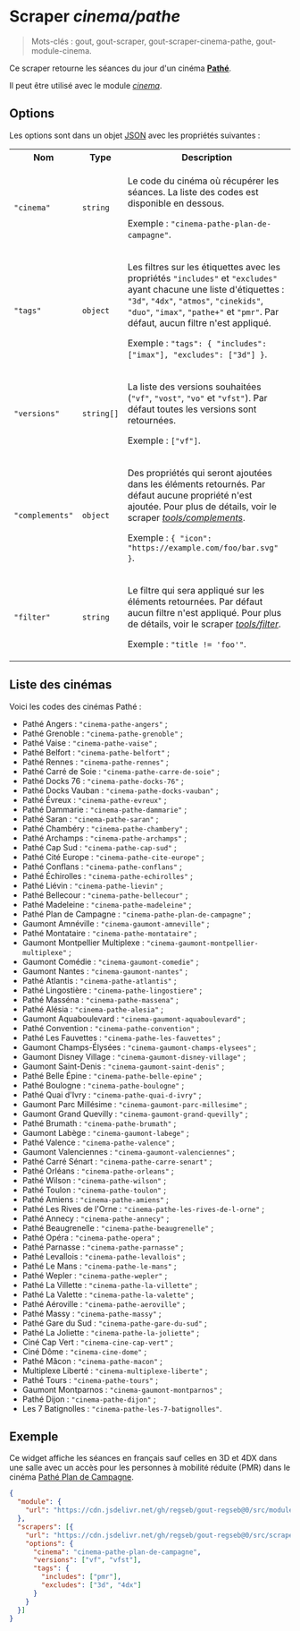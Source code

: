 # Scraper _cinema/pathe_

> Mots-clés : gout, gout-scraper, gout-scraper-cinema-pathe, gout-module-cinema.

Ce scraper retourne les séances du jour d'un cinéma
[**Pathé**](https://www.pathe.fr/).

Il peut être utilisé avec le module
[_cinema_](https://github.com/regseb/gout-regseb/tree/HEAD/src/module/cinema#readme).

## Options

Les options sont dans un objet
[JSON](https://www.json.org/json-fr.html "JavaScript Object Notation") avec les
propriétés suivantes :

<table>
  <tr>
    <th>Nom</th>
    <th>Type</th>
    <th>Description</th>
  </tr>
  <tr>
    <td><code>"cinema"</code></td>
    <td><code>string</code></td>
    <td>
      <p>
        Le code du cinéma où récupérer les séances. La liste des codes est
        disponible en dessous.
      </p>
      <p>
        Exemple : <code>"cinema-pathe-plan-de-campagne"</code>.
      </p>
    </td>
  </tr>
  <tr>
    <td><code>"tags"</code></td>
    <td><code>object</code></td>
    <td>
      <p>
        Les filtres sur les étiquettes avec les propriétés
        <code>"includes"</code> et <code>"excludes"</code> ayant chacune une
        liste d'étiquettes : <code>"3d"</code>, <code>"4dx"</code>,
        <code>"atmos"</code>, <code>"cinekids"</code>, <code>"duo"</code>,
        <code>"imax"</code>, <code>"pathe+"</code> et <code>"pmr"</code>. Par
        défaut, aucun filtre n'est appliqué.
      </p>
      <p>
        Exemple :
        <code>"tags": { "includes": ["imax"], "excludes": ["3d"] }</code>.
    </td>
  </tr>
  <tr>
    <td><code>"versions"</code></td>
    <td><code>string[]</code></td>
    <td>
      <p>
        La liste des versions souhaitées (<code>"vf"</code>,
        <code>"vost"</code>, <code>"vo"</code> et <code>"vfst"</code>).
        Par défaut toutes les versions sont retournées.
      </p>
      <p>
        Exemple : <code>["vf"]</code>.
      </p>
    </td>
  </tr>
  <tr>
    <td><code>"complements"</code></td>
    <td><code>object</code></td>
    <td>
      <p>
        Des propriétés qui seront ajoutées dans les éléments retournés. Par
        défaut aucune propriété n'est ajoutée. Pour plus de détails, voir le
        scraper
        <a href="https://github.com/regseb/gout/tree/HEAD/src/scraper/tools/complements#readme"><em>tools/complements</em></a>.
      </p>
      <p>
        Exemple : <code>{ "icon": "https://example.com/foo/bar.svg" }</code>.
      </p>
    </td>
  </tr>
  <tr>
    <td><code>"filter"</code></td>
    <td><code>string</code></td>
    <td>
      <p>
        Le filtre qui sera appliqué sur les éléments retournées. Par défaut
        aucun filtre n'est appliqué. Pour plus de détails, voir le scraper
        <a href="https://github.com/regseb/gout/tree/HEAD/src/scraper/tools/filter#readme"><em>tools/filter</em></a>.
      </p>
      <p>
        Exemple : <code>"title != 'foo'"</code>.
      </p>
    </td>
  </tr>
</table>

## Liste des cinémas

Voici les codes des cinémas Pathé :

<!--
const response = await fetch("https://www.pathe.fr/api/cinemas?language=fr");
const json = await response.json();
console.log(json.map((c) => `- ${c.name} : \`"${c.slug}"\` ;`).join("\n"));
-->

- Pathé Angers : `"cinema-pathe-angers"` ;
- Pathé Grenoble : `"cinema-pathe-grenoble"` ;
- Pathé Vaise : `"cinema-pathe-vaise"` ;
- Pathé Belfort : `"cinema-pathe-belfort"` ;
- Pathé Rennes : `"cinema-pathe-rennes"` ;
- Pathé Carré de Soie : `"cinema-pathe-carre-de-soie"` ;
- Pathé Docks 76 : `"cinema-pathe-docks-76"` ;
- Pathé Docks Vauban : `"cinema-pathe-docks-vauban"` ;
- Pathé Évreux : `"cinema-pathe-evreux"` ;
- Pathé Dammarie : `"cinema-pathe-dammarie"` ;
- Pathé Saran : `"cinema-pathe-saran"` ;
- Pathé Chambéry : `"cinema-pathe-chambery"` ;
- Pathé Archamps : `"cinema-pathe-archamps"` ;
- Pathé Cap Sud : `"cinema-pathe-cap-sud"` ;
- Pathé Cité Europe : `"cinema-pathe-cite-europe"` ;
- Pathé Conflans : `"cinema-pathe-conflans"` ;
- Pathé Échirolles : `"cinema-pathe-echirolles"` ;
- Pathé Liévin : `"cinema-pathe-lievin"` ;
- Pathé Bellecour : `"cinema-pathe-bellecour"` ;
- Pathé Madeleine : `"cinema-pathe-madeleine"` ;
- Pathé Plan de Campagne : `"cinema-pathe-plan-de-campagne"` ;
- Gaumont Amnéville : `"cinema-gaumont-amneville"` ;
- Pathé Montataire : `"cinema-pathe-montataire"` ;
- Gaumont Montpellier Multiplexe : `"cinema-gaumont-montpellier-multiplexe"` ;
- Gaumont Comédie : `"cinema-gaumont-comedie"` ;
- Gaumont Nantes : `"cinema-gaumont-nantes"` ;
- Pathé Atlantis : `"cinema-pathe-atlantis"` ;
- Pathé Lingostière : `"cinema-pathe-lingostiere"` ;
- Pathé Masséna : `"cinema-pathe-massena"` ;
- Pathé Alésia : `"cinema-pathe-alesia"` ;
- Gaumont Aquaboulevard : `"cinema-gaumont-aquaboulevard"` ;
- Pathé Convention : `"cinema-pathe-convention"` ;
- Pathé Les Fauvettes : `"cinema-pathe-les-fauvettes"` ;
- Gaumont Champs-Élysées : `"cinema-gaumont-champs-elysees"` ;
- Gaumont Disney Village : `"cinema-gaumont-disney-village"` ;
- Gaumont Saint-Denis : `"cinema-gaumont-saint-denis"` ;
- Pathé Belle Épine : `"cinema-pathe-belle-epine"` ;
- Pathé Boulogne : `"cinema-pathe-boulogne"` ;
- Pathé Quai d'Ivry : `"cinema-pathe-quai-d-ivry"` ;
- Gaumont Parc Millésime : `"cinema-gaumont-parc-millesime"` ;
- Gaumont Grand Quevilly : `"cinema-gaumont-grand-quevilly"` ;
- Pathé Brumath : `"cinema-pathe-brumath"` ;
- Gaumont Labège : `"cinema-gaumont-labege"` ;
- Pathé Valence : `"cinema-pathe-valence"` ;
- Gaumont Valenciennes : `"cinema-gaumont-valenciennes"` ;
- Pathé Carré Sénart : `"cinema-pathe-carre-senart"` ;
- Pathé Orléans : `"cinema-pathe-orleans"` ;
- Pathé Wilson : `"cinema-pathe-wilson"` ;
- Pathé Toulon : `"cinema-pathe-toulon"` ;
- Pathé Amiens : `"cinema-pathe-amiens"` ;
- Pathé Les Rives de l'Orne : `"cinema-pathe-les-rives-de-l-orne"` ;
- Pathé Annecy : `"cinema-pathe-annecy"` ;
- Pathé Beaugrenelle : `"cinema-pathe-beaugrenelle"` ;
- Pathé Opéra : `"cinema-pathe-opera"` ;
- Pathé Parnasse : `"cinema-pathe-parnasse"` ;
- Pathé Levallois : `"cinema-pathe-levallois"` ;
- Pathé Le Mans : `"cinema-pathe-le-mans"` ;
- Pathé Wepler : `"cinema-pathe-wepler"` ;
- Pathé La Villette : `"cinema-pathe-la-villette"` ;
- Pathé La Valette : `"cinema-pathe-la-valette"` ;
- Pathé Aéroville : `"cinema-pathe-aeroville"` ;
- Pathé Massy : `"cinema-pathe-massy"` ;
- Pathé Gare du Sud : `"cinema-pathe-gare-du-sud"` ;
- Pathé La Joliette : `"cinema-pathe-la-joliette"` ;
- Ciné Cap Vert : `"cinema-cine-cap-vert"` ;
- Ciné Dôme : `"cinema-cine-dome"` ;
- Pathé Mâcon : `"cinema-pathe-macon"` ;
- Multiplexe Liberté : `"cinema-multiplexe-liberte"` ;
- Pathé Tours : `"cinema-pathe-tours"` ;
- Gaumont Montparnos : `"cinema-gaumont-montparnos"` ;
- Pathé Dijon : `"cinema-pathe-dijon"` ;
- Les 7 Batignolles : `"cinema-pathe-les-7-batignolles"`.

## Exemple

Ce widget affiche les séances en français sauf celles en 3D et 4DX dans une
salle avec un accès pour les personnes à mobilité réduite (PMR) dans le cinéma
[Pathé Plan de
Campagne](https://www.pathe.fr/cinemas/cinema-pathe-plan-de-campagne).

```JSON
{
  "module": {
    "url": "https://cdn.jsdelivr.net/gh/regseb/gout-regseb@0/src/module/cinema/cinema.js"
  },
  "scrapers": [{
    "url": "https://cdn.jsdelivr.net/gh/regseb/gout-regseb@0/src/scraper/cinema/pathe/pathe.js",
    "options": {
      "cinema": "cinema-pathe-plan-de-campagne",
      "versions": ["vf", "vfst"],
      "tags": {
        "includes": ["pmr"],
        "excludes": ["3d", "4dx"]
      }
    }
  }]
}
```
